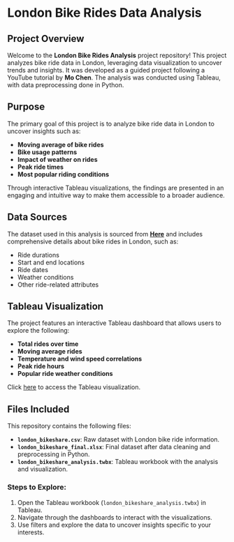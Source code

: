 # London Bike Rides Data Analysis

## Project Overview
Welcome to the **London Bike Rides Analysis** project repository! This project analyzes bike ride data in London, leveraging data visualization to uncover trends and insights. It was developed as a guided project following a YouTube tutorial by **Mo Chen**. The analysis was conducted using Tableau, with data preprocessing done in Python.

## Purpose
The primary goal of this project is to analyze bike ride data in London to uncover insights such as:
- **Moving average of bike rides**
- **Bike usage patterns**
- **Impact of weather on rides**
- **Peak ride times**
- **Most popular riding conditions**

Through interactive Tableau visualizations, the findings are presented in an engaging and intuitive way to make them accessible to a broader audience.

## Data Sources
The dataset used in this analysis is sourced from **[Here](https://www.kaggle.com/datasets/hmavrodiev/london-bike-sharing-dataset)** and includes comprehensive details about bike rides in London, such as:
- Ride durations
- Start and end locations
- Ride dates
- Weather conditions
- Other ride-related attributes

## Tableau Visualization
The project features an interactive Tableau dashboard that allows users to explore the following:
- **Total rides over time**
- **Moving average rides**
- **Temperature and wind speed correlations**
- **Peak ride hours**
- **Popular ride weather conditions**

Click [here](https://public.tableau.com/views/LondonBikeRidesDataAnalysisUsingMovingAveragesandHeatmaps/Dashboard?:language=en-US&:sid=&:redirect=auth&:display_count=n&:origin=viz_share_link) to access the Tableau visualization.

## Files Included
This repository contains the following files:
- **`london_bikeshare.csv`**: Raw dataset with London bike ride information.
- **`london_bikeshare_final.xlsx`**: Final dataset after data cleaning and preprocessing in Python.
- **`london_bikeshare_analysis.twbx`**: Tableau workbook with the analysis and visualization.

### Steps to Explore:
1. Open the Tableau workbook (`london_bikeshare_analysis.twbx`) in Tableau.
2. Navigate through the dashboards to interact with the visualizations.
3. Use filters and explore the data to uncover insights specific to your interests.
